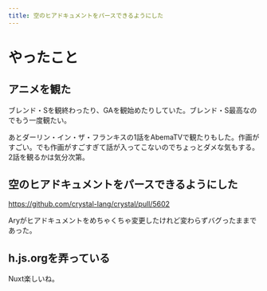 ```yaml
---
title: 空のヒアドキュメントをパースできるようにした
---
```


# やったこと

## アニメを観た

ブレンド・Sを観終わったり、GAを観始めたりしていた。ブレンド・S最高なのでもう一度観たい。

あとダーリン・イン・ザ・フランキスの1話をAbemaTVで観たりもした。作画がすごい。でも作画がすごすぎて話が入ってこないのでちょっとダメな気もする。2話を観るかは気分次第。

## 空のヒアドキュメントをパースできるようにした

https://github.com/crystal-lang/crystal/pull/5602

Aryがヒアドキュメントをめちゃくちゃ変更したけれど変わらずバグったままであった。

## h.js.orgを弄っている

Nuxt楽しいね。
